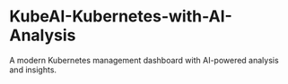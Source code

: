 # KubeAI-Kubernetes-with-AI-Analysis
A modern Kubernetes management dashboard with AI-powered analysis and insights.
